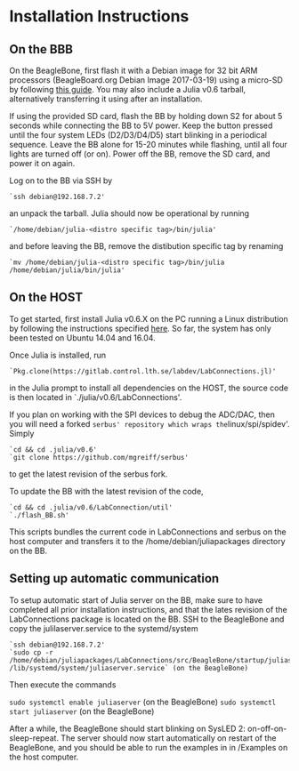 <a id='Installation-Instructions-1'></a>

# Installation Instructions


<a id='On-the-BBB-1'></a>

## On the BBB


On the BeagleBone, first flash it with a Debian image for 32 bit ARM processors (BeagleBoard.org Debian Image 2017-03-19) using a micro-SD by following [this guide](http://derekmolloy.ie/write-a-new-image-to-the-beaglebone-black/). You may also include a Julia v0.6 tarball, alternatively transferring it using after an installation.


If using the provided SD card, flash the BB by holding down S2 for about 5 seconds while connecting the BB to 5V power. Keep the button pressed until the four system LEDs (D2/D3/D4/D5) start blinking in a periodical sequence. Leave the BB alone for 15-20 minutes while flashing, until all four lights are turned off (or on). Power off the BB, remove the SD card, and power it on again.


Log on to the BB via SSH by


```
`ssh debian@192.168.7.2'
```


an unpack the tarball. Julia should now be operational by running


```
`/home/debian/julia-<distro specific tag>/bin/julia'
```


and before leaving the BB, remove the distibution specific tag by renaming


```
`mv /home/debian/julia-<distro specific tag>/bin/julia /home/debian/julia/bin/julia'
```


<a id='On-the-HOST-1'></a>

## On the HOST


To get started, first install Julia v0.6.X on the PC running a Linux distribution by following the instructions specified [here](https://github.com/JuliaLang/julia/blob/master/README.md). So far, the system has only been tested on Ubuntu 14.04 and 16.04.


Once Julia is installed, run


```
`Pkg.clone(https://gitlab.control.lth.se/labdev/LabConnections.jl)'
```


in the Julia prompt to install all dependencies on the HOST, the source code is then located in `./julia/v0.6/LabConnections'.


If you plan on working with the SPI devices to debug the ADC/DAC, then you will need a forked `serbus' repository which wraps the`linux/spi/spidev'. Simply


```
`cd && cd .julia/v0.6'
`git clone https://github.com/mgreiff/serbus'
```


to get the latest revision of the serbus fork.


To update the BB with the latest revision of the code,  


```
`cd && cd .julia/v0.6/LabConnection/util'
`./flash_BB.sh'
```


This scripts bundles the current code in LabConnections and serbus on the host computer and transfers it to the /home/debian/juliapackages directory on the BB.


<a id='Setting-up-automatic-communication-1'></a>

## Setting up automatic communication


To setup automatic start of Julia server on the BB, make sure to have completed all prior installation instructions, and that the lates revision of the LabConnections package is located on the BB. SSH to the BeagleBone and copy the julilaserver.service to the systemd/system


```
`ssh debian@192.168.7.2'
`sudo cp -r /home/debian/juliapackages/LabConnections/src/BeagleBone/startup/juliaserver.service /lib/systemd/system/juliaserver.service` (on the BeagleBone)
```


Then execute the commands


`sudo systemctl enable juliaserver` (on the BeagleBone) `sudo systemctl start juliaserver` (on the BeagleBone)


After a while, the BeagleBone should start blinking on SysLED 2: on-off-on-sleep-repeat. The server should now start automatically on restart of the BeagleBone, and you should be able to run the examples in in /Examples on the host computer.


```@systemConfiguration

```

